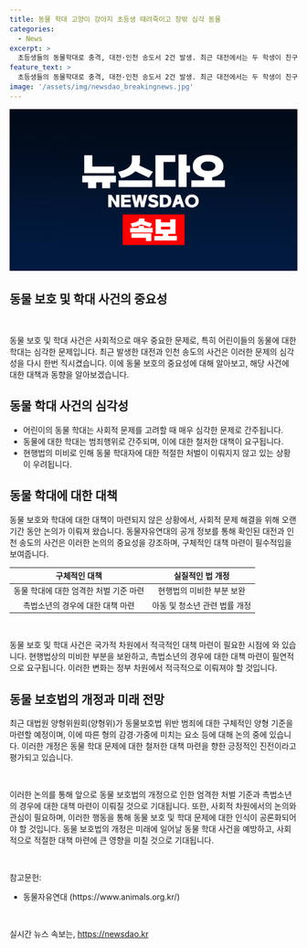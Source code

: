 ```yaml
---
title: 동물 학대 고양이 강아지 초등생 때려죽이고 창밖 심각 동물
categories:
  - News
excerpt: >
  초등생들의 동물학대로 충격, 대전·인천 송도서 2건 발생. 최근 대전에서는 두 학생이 친구 집에 침입해 반려묘를 과학스러워하며 죽이고, 송도에서 9세 아동이 반려견을 창밖으로 던져 사망시킨 일도 있었다. 범인은 10세 이하 소년으로, 형사 처벌 대상이 아니어서 수사는 종결됐다. 동물자유연대는 이에 대한 범죄 대처가 안일하다며 대책을 요구하고 있다. 현행법상 동물학대 가해자는 3년 이하 징역 또는 3천만 원 이하 벌금에 처할 수 있으나, 양형 기준의 부재로 솜방망이 처벌 등 문제가 지적되고 있다. 양형위는 동물보호법 위반 범죄에 대한 구체적인 양형 기준을 마련할 계획이다.
feature_text: >
  초등생들의 동물학대로 충격, 대전·인천 송도서 2건 발생. 최근 대전에서는 두 학생이 친구 집에 침입해 반려묘를 과학스러워하며 죽이고, 송도에서 9세 아동이 반려견을 창밖으로 던져 사망시킨 일도 있었다. 범인은 10세 이하 소년으로, 형사 처벌 대상이 아니어서 수사는 종결됐다. 동물자유연대는 이에 대한 범죄 대처가 안일하다며 대책을 요구하고 있다. 현행법상 동물학대 가해자는 3년 이하 징역 또는 3천만 원 이하 벌금에 처할 수 있으나, 양형 기준의 부재로 솜방망이 처벌 등 문제가 지적되고 있다. 양형위는 동물보호법 위반 범죄에 대한 구체적인 양형 기준을 마련할 계획이다.
image: '/assets/img/newsdao_breakingnews.jpg'
---
```


<p><img src="/assets/img/newsdao_breakingnews.jpg" alt="pcversion 속보" /></p>

<h2>동물 보호 및 학대 사건의 중요성</h2>

<p data-ke-size="size16">&nbsp;</p>

<p>동물 보호 및 학대 사건은 사회적으로 매우 중요한 문제로, 특히 어린이들의 동물에 대한 학대는 심각한 문제입니다. 최근 발생한 대전과 인천 송도의 사건은 이러한 문제의 심각성을 다시 한번 직시켰습니다. 이에 동물 보호의 중요성에 대해 알아보고, 해당 사건에 대한 대책과 동향을 알아보겠습니다.</p>

<h2 data-ke-size="size26">동물 학대 사건의 심각성</h2>

<ul>
<li>어린이의 동물 학대는 사회적 문제를 고려할 때 매우 심각한 문제로 간주됩니다.</li>
<li>동물에 대한 학대는 범죄행위로 간주되며, 이에 대한 철저한 대책이 요구됩니다.</li>
<li>현행법의 미비로 인해 동물 학대자에 대한 적절한 처벌이 이뤄지지 않고 있는 상황이 우려됩니다.</li>
</ul>

<h2 data-ke-size="size26">동물 학대에 대한 대책</h2>

<p>동물 보호와 학대에 대한 대책이 마련되지 않은 상황에서, 사회적 문제 해결을 위해 오랜 기간 동안 논의가 이뤄져 왔습니다. 동물자유연대의 공개 정보를 통해 확인된 대전과 인천 송도의 사건은 이러한 논의의 중요성을 강조하며, 구체적인 대책 마련이 필수적임을 보여줍니다.</p>

<table>
<thead>
<tr>
<th style="text-align: center;">구체적인 대책</th>
<th style="text-align: center;">실질적인 법 개정</th>
</tr>
</thead>
<tbody>
<tr>
<td style="text-align: center;">동물 학대에 대한 엄격한 처벌 기준 마련</td>
<td style="text-align: center;">현행법의 미비한 부분 보완</td>
</tr>
<tr>
<td style="text-align: center;">촉법소년의 경우에 대한 대책 마련</td>
<td style="text-align: center;">아동 및 청소년 관련 법률 개정</td>
</tr>
</tbody>
</table>

<p data-ke-size="size16">&nbsp;</p>

<p>동물 보호 및 학대 사건은 국가적 차원에서 적극적인 대책 마련이 필요한 시점에 와 있습니다. 현행법상의 미비한 부분을 보완하고, 촉법소년의 경우에 대한 대책 마련이 필연적으로 요구됩니다. 이러한 변화는 정부 차원에서 적극적으로 이뤄져야 할 것입니다.</p>

<h2 data-ke-size="size26">동물 보호법의 개정과 미래 전망</h2>

<p>최근 대법원 양형위원회(양형위)가 동물보호법 위반 범죄에 대한 구체적인 양형 기준을 마련할 예정이며, 이에 따른 형의 감경·가중에 미치는 요소 등에 대해 논의 중에 있습니다. 이러한 개정은 동물 학대 문제에 대한 철저한 대책 마련을 향한 긍정적인 진전이라고 평가되고 있습니다.</p>

<p data-ke-size="size16">&nbsp;</p>

<p>이러한 논의를 통해 앞으로 동물 보호법의 개정으로 인한 엄격한 처벌 기준과 촉법소년의 경우에 대한 대책 마련이 이뤄질 것으로 기대됩니다. 또한, 사회적 차원에서의 논의와 관심이 필요하며, 이러한 행동을 통해 동물 보호 및 학대 문제에 대한 인식이 공론화되어야 할 것입니다. 동물 보호법의 개정은 미래에 일어날 동물 학대 사건을 예방하고, 사회적으로 적절한 대책 마련에 큰 영향을 미칠 것으로 기대됩니다.</p>

<p data-ke-size="size16">&nbsp;</p>

<p>참고문헌:</p>

<ul>
<li>동물자유연대 (https://www.animals.org.kr/)</li>
</ul>

<p data-ke-size="size16">&nbsp;</p>
실시간 뉴스 속보는, <a href="https://newsdao.kr" rel="dofollow">https://newsdao.kr</a>


